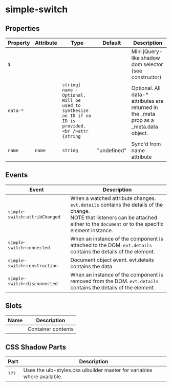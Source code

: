 # simple-switch

## Properties

| Property | Attribute | Type                                             | Default     | Description                                      |
|----------|-----------|--------------------------------------------------|-------------|--------------------------------------------------|
| `$`      |           |                                                  |             | Mini jQuery-like shadow dom selector (see constructor) |
| `data-*` |           | `string} name - Optional. Will be used to synthesize an ID if no ID is provided.<br />attr {string` |             | Optional. All data-* attributes are returned in the _meta prop as a _meta.data object. |
| `name`   | `name`    | `string`                                         | "undefined" | Sync'd from name attribute                       |

## Events

| Event                         | Description                                      |
|-------------------------------|--------------------------------------------------|
| `simple-switch:attribChanged` | When a watched attribute changes. `evt.details` contains the details of the change.<br />NOTE that listeners can be attached either to the `document` or to the specific element instance. |
| `simple-switch:connected`     | When an instance of the component is attached to the DOM. `evt.details` contains the details of the element. |
| `simple-switch:construction`  | Document object event. evt.details contains the data |
| `simple-switch:disconnected`  | When an instance of the component is removed from the DOM. `evt.details` contains the details of the element. |

## Slots

| Name | Description        |
|------|--------------------|
|      | Container contents |

## CSS Shadow Parts

| Part  | Description                                      |
|-------|--------------------------------------------------|
| `???` | Uses the uib-styles.css uibuilder master for variables where available. |
